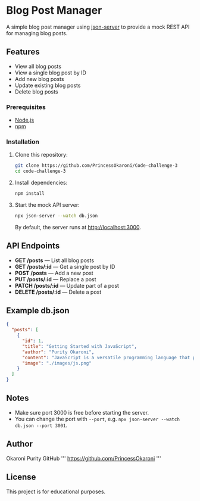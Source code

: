 # Blog Post Manager

A simple blog post manager using [json-server](https://github.com/typicode/json-server) to provide a mock REST API for managing blog posts.

## Features

- View all blog posts
- View a single blog post by ID
- Add new blog posts
- Update existing blog posts
- Delete blog posts

### Prerequisites

- [Node.js](https://nodejs.org/)
- [npm](https://www.npmjs.com/)

### Installation

1. Clone this repository:

   ```sh
   git clone https://github.com/PrincessOkaroni/Code-challenge-3
   cd code-challenge-3
   ```

2. Install dependencies:

   ```sh
   npm install
   ```

3. Start the mock API server:
   ```sh
   npx json-server --watch db.json
   ```
   By default, the server runs at [http://localhost:3000](http://localhost:3000).

## API Endpoints

- **GET /posts** — List all blog posts
- **GET /posts/:id** — Get a single post by ID
- **POST /posts** — Add a new post
- **PUT /posts/:id** — Replace a post
- **PATCH /posts/:id** — Update part of a post
- **DELETE /posts/:id** — Delete a post

## Example db.json

```json
{
  "posts": [
    {
      "id": 1,
      "title": "Getting Started with JavaScript",
      "author": "Purity Okaroni",
      "content": "JavaScript is a versatile programming language that powers the web.",
      "image": "./images/js.png"
    }
  ]
}
```

## Notes

- Make sure port 3000 is free before starting the server.
- You can change the port with `--port`, e.g. `npx json-server --watch db.json --port 3001`.

## Author

Okaroni Purity
GitHub '''
https://github.com/PrincessOkaroni
'''

## License

This project is for educational purposes.
